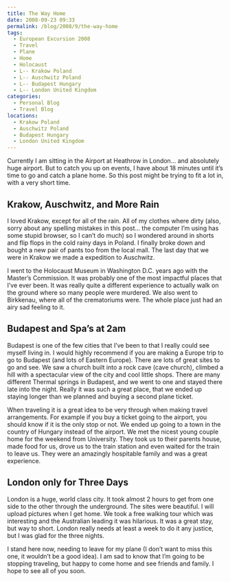 ```yaml
---
title: The Way Home
date: 2008-09-23 09:33
permalink: /blog/2008/9/the-way-home
tags:
  - European Excursion 2008
  - Travel
  - Plane
  - Home
  - Holocaust
  - L-- Krakow Poland
  - L-- Auschwitz Poland
  - L-- Budapest Hungary
  - L-- London United Kingdom
categories:
  - Personal Blog
  - Travel Blog
locations: 
  - Krakow Poland
  - Auschwitz Poland
  - Budapest Hungary
  - London United Kingdom
---
```


Currently I am sitting in the Airport at Heathrow in London... and absolutely huge airport. But to catch you up on events, I have about 18 minutes until it’s time to go and catch a plane home. So this post might be trying to fit a lot in, with a very short time.

## Krakow, Auschwitz, and More Rain

I loved Krakow, except for all of the rain. All of my clothes where dirty (also, sorry about any spelling mistakes in this post… the computer I’m using has some stupid browser, so I can’t do much) so I wondered around in shorts and flip flops in the cold rainy days in Poland. I finally broke down and bought a new pair of pants too from the local mall. The last day that we were in Krakow we made a expedition to Auschwitz.

I went to the Holocaust Museum in Washington D.C. years ago with the Master’s Commission. It was probably one of the most impactful places that I’ve ever been. It was really quite a different experience to actually walk on the ground where so many people were murdered. We also went to Birkkenau, where all of the crematoriums were. The whole place just had an airy sad feeling to it.

## Budapest and Spa’s at 2am

Budapest is one of the few cities that I’ve been to that I really could see myself living in. I would highly recommend if you are making a Europe trip to go to Budapest (and lots of Eastern Europe). There are lots of great sites to go and see. We saw a church built into a rock cave (cave church), climbed a hill with a spectacular view of the city and cool little shops. There are many different Thermal springs in Budapest, and we went to one and stayed there late into the night. Really it was such a great place, that we ended up staying longer than we planned and buying a second plane ticket.

When traveling it is a great idea to be very through when making travel arrangements. For example if you buy a ticket going to the airport, you should know if it is the only stop or not. We ended up going to a town in the country of Hungary instead of the airport. We met the nicest young couple home for the weekend from University. They took us to their parents house, made food for us, drove us to the train station and even waited for the train to leave us. They were an amazingly hospitable family and was a great experience.

## London only for Three Days

London is a huge, world class city. It took almost 2 hours to get from one side to the other through the underground. The sites were beautiful. I will upload pictures when I get home. We took a free walking tour which was interesting and the Australian leading it was hilarious. It was a great stay, but way to short. London really needs at least a week to do it any justice, but I was glad for the three nights.

I stand here now, needing to leave for my plane (I don’t want to miss this one, it wouldn’t be a good idea). I am sad to know that I’m going to be stopping traveling, but happy to come home and see friends and family. I hope to see all of you soon.